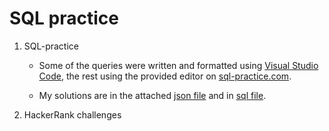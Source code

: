 
# SQL practice

1. SQL-practice
    - Some of the queries were written and formatted
    using [Visual Studio Code](https://code.visualstudio.com),
    the rest using the provided editor on
    [sql-practice.com](https://sql-practice.com).

    - My solutions are in the attached [json file](/Sql-practice/savefile_sql-practice.com.json) and in [sql file](/Sql-practice/query.sql).

2. HackerRank challenges
